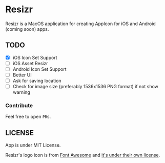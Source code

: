 # Resizr

Resizr is a MacOS application for creating AppIcon for iOS and Android (coming soon) apps.

## TODO
- [x] iOS Icon Set Support
- [ ] iOS Asset Resizr
- [ ] Android Icon Set Support
- [ ] Better UI
- [ ] Ask for saving location
- [ ] Check for image size (preferably 1536x1536 PNG format) if not show warning

### Contribute

Feel free to open `PR`s.

## LICENSE

App is under MIT License.

Resizr's logo icon is from [Font Awesome](https://fontawesome.com/icons/pencil-ruler?style=solid) and [it's under their own license](https://fontawesome.com/license).
